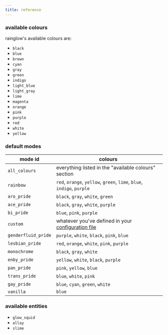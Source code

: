 ```yaml
---
title: reference
---
```


### available colours
rainglow's available colours are:
- `black`
- `blue`
- `brown`
- `cyan`
- `gray`
- `green`
- `indigo`
- `light_blue`
- `light_gray`
- `lime`
- `magenta`
- `orange`
- `pink`
- `purple`
- `red`
- `white`
- `yellow`

### default modes
|mode id|colours|
|---|---|
|`all_colours`|everything listed in the "available colours" section|
|`rainbow`|`red`, `orange`, `yellow`, `green`, `lime`, `blue`, `indigo`, `purple`|
|`aro_pride`|`black`, `gray`, `white`, `green`|
|`ace_pride`|`black`, `gray`, `white`, `purple`|
|`bi_pride`|`blue`, `pink`, `purple`|
|`custom`|whatever you've defined in your [configuration file](https://github.com/ix0rai/rainglow/wiki/config)|
|`genderfluid_pride`|`purple`, `white`, `black`, `pink`, `blue`|
|`lesbian_pride`|`red`, `orange`, `white`, `pink`, `purple`|
|`monochrome`|`black`, `gray`, `white`|
|`enby_pride`|`yellow`, `white`, `black`, `purple`|
|`pan_pride`|`pink`, `yellow`, `blue`|
|`trans_pride`|`blue`, `white`, `pink`|
|`gay_pride`|`blue`, `cyan`, `green`, `white`| 
|`vanilla`|`blue`|

### available entities
- `glow_squid`
- `allay`
- `slime`